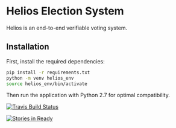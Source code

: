 # Helios Election System

Helios is an end-to-end verifiable voting system.

## Installation

First, install the required dependencies:
```bash
pip install -r requirements.txt
python -m venv helios_env
source helios_env/bin/activate
```

Then run the application with Python 2.7 for optimal compatibility.

[![Travis Build Status](https://travis-ci.org/benadida/helios-server.svg?branch=master)](https://travis-ci.org/benadida/helios-server)

[![Stories in Ready](https://badge.waffle.io/benadida/helios-server.png?label=ready&title=Ready)](https://waffle.io/benadida/helios-server)